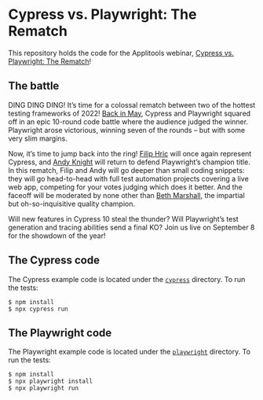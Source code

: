 # Cypress vs. Playwright: The Rematch

This repository holds the code for the Applitools webinar,
[Cypress vs. Playwright: The Rematch](https://applitools.com/cypress-vs-playwright-rematch-webinar/)!


## The battle

DING DING DING! It’s time for a colossal rematch between two of the hottest testing frameworks of 2022!
[Back in May](https://applitools.com/event/cypress-versus-playwright-let-the-code-speak/),
Cypress and Playwright squared off in an epic 10-round code battle where the audience judged the winner.
Playwright arose victorious, winning seven of the rounds – but with some very slim margins.

Now, it’s time to jump back into the ring!
[Filip Hric](https://twitter.com/filip_hric) will once again represent Cypress,
and [Andy Knight](https://twitter.com/AutomationPanda) will return to defend Playwright’s champion title.
In this rematch, Filip and Andy will go deeper than small coding snippets:
they will go head-to-head with full test automation projects covering a live web app,
competing for your votes judging which does it better.
And the faceoff will be moderated by none other than [Beth Marshall](https://twitter.com/Beth_AskHer),
the impartial but oh-so-inquisitive quality champion.

Will new features in Cypress 10 steal the thunder?
Will Playwright’s test generation and tracing abilities send a final KO?
Join us live on September 8 for the showdown of the year!


## The Cypress code

The Cypress example code is located under the [`cypress`](cypress) directory.
To run the tests:

```
$ npm install
$ npx cypress run
```


## The Playwright code

The Playwright example code is located under the [`playwright`](playwright) directory.
To run the tests:

```
$ npm install
$ npx playwright install
$ npx playwright run
```